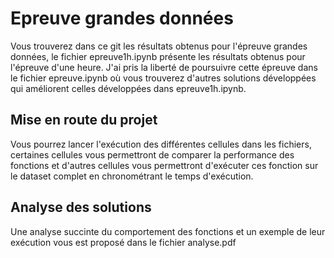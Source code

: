 # Epreuve grandes données

Vous trouverez dans ce git les résultats obtenus pour l'épreuve grandes données, le fichier epreuve1h.ipynb présente les résultats obtenus pour l'épreuve d'une heure. J'ai pris la liberté de poursuivre cette épreuve dans le fichier epreuve.ipynb où vous trouverez d'autres solutions développées qui améliorent celles développées dans epreuve1h.ipynb. 

## Mise en route du projet 

Vous pourrez lancer l'exécution des différentes cellules dans les fichiers, certaines cellules vous permettront de comparer la performance des fonctions et d'autres cellules vous permettront d'exécuter ces fonction sur le dataset complet en chronométrant le temps d'exécution. 

## Analyse des solutions

Une analyse succinte du comportement des fonctions et un exemple de leur exécution vous est proposé dans le fichier analyse.pdf 

